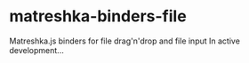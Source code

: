 # matreshka-binders-file
Matreshka.js binders for file drag'n'drop and file input
In active development...
